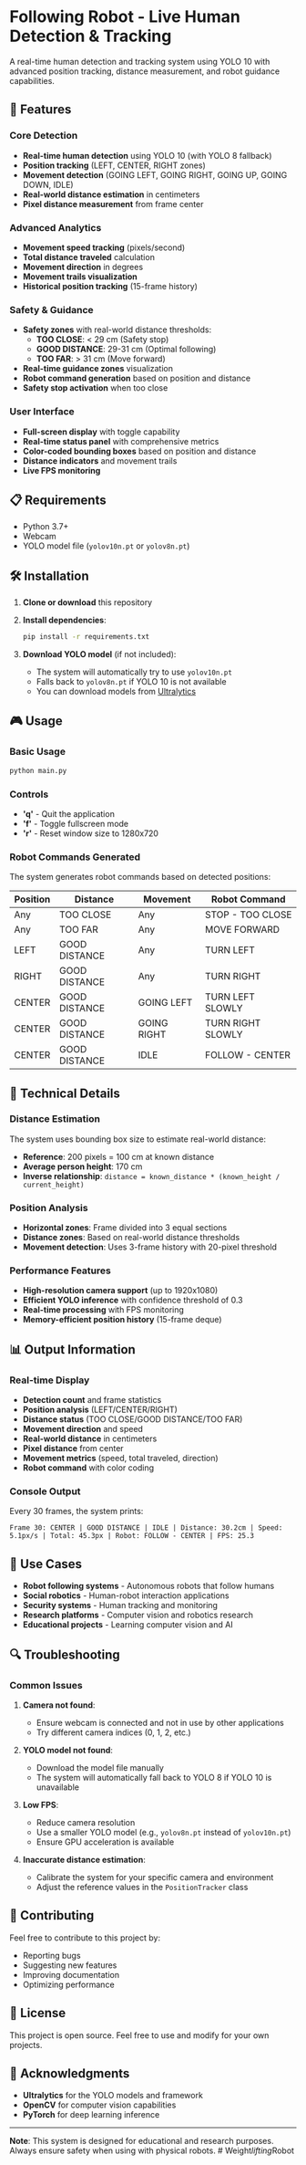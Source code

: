 # Following Robot - Live Human Detection & Tracking

A real-time human detection and tracking system using YOLO 10 with advanced position tracking, distance measurement, and robot guidance capabilities.

## 🚀 Features

### Core Detection
- **Real-time human detection** using YOLO 10 (with YOLO 8 fallback)
- **Position tracking** (LEFT, CENTER, RIGHT zones)
- **Movement detection** (GOING LEFT, GOING RIGHT, GOING UP, GOING DOWN, IDLE)
- **Real-world distance estimation** in centimeters
- **Pixel distance measurement** from frame center

### Advanced Analytics
- **Movement speed tracking** (pixels/second)
- **Total distance traveled** calculation
- **Movement direction** in degrees
- **Movement trails visualization**
- **Historical position tracking** (15-frame history)

### Safety & Guidance
- **Safety zones** with real-world distance thresholds:
  - **TOO CLOSE**: < 29 cm (Safety stop)
  - **GOOD DISTANCE**: 29-31 cm (Optimal following)
  - **TOO FAR**: > 31 cm (Move forward)
- **Real-time guidance zones** visualization
- **Robot command generation** based on position and distance
- **Safety stop activation** when too close

### User Interface
- **Full-screen display** with toggle capability
- **Real-time status panel** with comprehensive metrics
- **Color-coded bounding boxes** based on position and distance
- **Distance indicators** and movement trails
- **Live FPS monitoring**

## 📋 Requirements

- Python 3.7+
- Webcam
- YOLO model file (`yolov10n.pt` or `yolov8n.pt`)

## 🛠️ Installation

1. **Clone or download** this repository
2. **Install dependencies**:
   ```bash
   pip install -r requirements.txt
   ```

3. **Download YOLO model** (if not included):
   - The system will automatically try to use `yolov10n.pt`
   - Falls back to `yolov8n.pt` if YOLO 10 is not available
   - You can download models from [Ultralytics](https://github.com/ultralytics/ultralytics)

## 🎮 Usage

### Basic Usage
```bash
python main.py
```

### Controls
- **'q'** - Quit the application
- **'f'** - Toggle fullscreen mode
- **'r'** - Reset window size to 1280x720

### Robot Commands Generated
The system generates robot commands based on detected positions:

| Position | Distance | Movement | Robot Command |
|----------|----------|----------|---------------|
| Any | TOO CLOSE | Any | STOP - TOO CLOSE |
| Any | TOO FAR | Any | MOVE FORWARD |
| LEFT | GOOD DISTANCE | Any | TURN LEFT |
| RIGHT | GOOD DISTANCE | Any | TURN RIGHT |
| CENTER | GOOD DISTANCE | GOING LEFT | TURN LEFT SLOWLY |
| CENTER | GOOD DISTANCE | GOING RIGHT | TURN RIGHT SLOWLY |
| CENTER | GOOD DISTANCE | IDLE | FOLLOW - CENTER |

## 🔧 Technical Details

### Distance Estimation
The system uses bounding box size to estimate real-world distance:
- **Reference**: 200 pixels = 100 cm at known distance
- **Average person height**: 170 cm
- **Inverse relationship**: `distance = known_distance * (known_height / current_height)`

### Position Analysis
- **Horizontal zones**: Frame divided into 3 equal sections
- **Distance zones**: Based on real-world distance thresholds
- **Movement detection**: Uses 3-frame history with 20-pixel threshold

### Performance Features
- **High-resolution camera support** (up to 1920x1080)
- **Efficient YOLO inference** with confidence threshold of 0.3
- **Real-time processing** with FPS monitoring
- **Memory-efficient position history** (15-frame deque)

## 📊 Output Information

### Real-time Display
- **Detection count** and frame statistics
- **Position analysis** (LEFT/CENTER/RIGHT)
- **Distance status** (TOO CLOSE/GOOD DISTANCE/TOO FAR)
- **Movement direction** and speed
- **Real-world distance** in centimeters
- **Pixel distance** from center
- **Movement metrics** (speed, total traveled, direction)
- **Robot command** with color coding

### Console Output
Every 30 frames, the system prints:
```
Frame 30: CENTER | GOOD DISTANCE | IDLE | Distance: 30.2cm | Speed: 5.1px/s | Total: 45.3px | Robot: FOLLOW - CENTER | FPS: 25.3
```

## 🎯 Use Cases

- **Robot following systems** - Autonomous robots that follow humans
- **Social robotics** - Human-robot interaction applications
- **Security systems** - Human tracking and monitoring
- **Research platforms** - Computer vision and robotics research
- **Educational projects** - Learning computer vision and AI

## 🔍 Troubleshooting

### Common Issues

1. **Camera not found**:
   - Ensure webcam is connected and not in use by other applications
   - Try different camera indices (0, 1, 2, etc.)

2. **YOLO model not found**:
   - Download the model file manually
   - The system will automatically fall back to YOLO 8 if YOLO 10 is unavailable

3. **Low FPS**:
   - Reduce camera resolution
   - Use a smaller YOLO model (e.g., `yolov8n.pt` instead of `yolov10n.pt`)
   - Ensure GPU acceleration is available

4. **Inaccurate distance estimation**:
   - Calibrate the system for your specific camera and environment
   - Adjust the reference values in the `PositionTracker` class

## 🤝 Contributing

Feel free to contribute to this project by:
- Reporting bugs
- Suggesting new features
- Improving documentation
- Optimizing performance

## 📄 License

This project is open source. Feel free to use and modify for your own projects.

## 🙏 Acknowledgments

- **Ultralytics** for the YOLO models and framework
- **OpenCV** for computer vision capabilities
- **PyTorch** for deep learning inference

---

**Note**: This system is designed for educational and research purposes. Always ensure safety when using with physical robots.
#   W e i g h t _ l i f t i n g _ R o b o t  
 